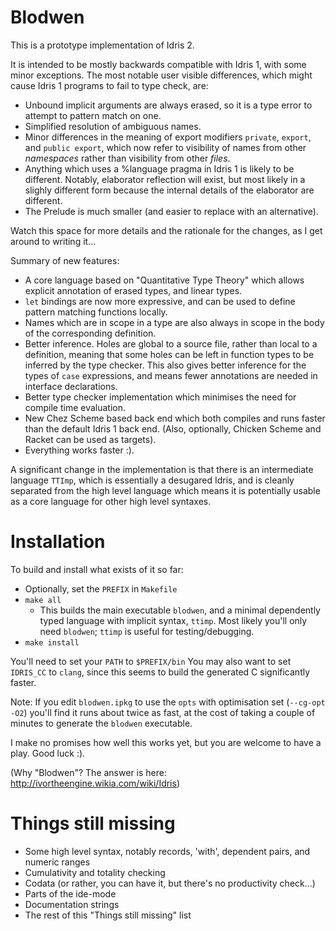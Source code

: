 Blodwen
=======

This is a prototype implementation of Idris 2.

It is intended to be mostly backwards compatible with Idris 1, with some minor
exceptions. The most notable user visible differences, which might cause 
Idris 1 programs to fail to type check, are:

+ Unbound implicit arguments are always erased, so it is a type error to
  attempt to pattern match on one.
+ Simplified resolution of ambiguous names.
+ Minor differences in the meaning of export modifiers `private`, `export`,
  and `public export`, which now refer to visibility of names from other
  *namespaces* rather than visibility from other *files*.
+ Anything which uses a %language pragma in Idris 1 is likely to be different.
  Notably, elaborator reflection will exist, but most likely in a slighly
  different form because the internal details of the elaborator are different.
+ The Prelude is much smaller (and easier to replace with an alternative).

Watch this space for more details and the rationale for the changes, as I
get around to writing it...

Summary of new features:

+ A core language based on "Quantitative Type Theory" which allows explicit
  annotation of erased types, and linear types.
+ `let` bindings are now more expressive, and can be used to define pattern
  matching functions locally.
+ Names which are in scope in a type are also always in scope in the body of 
  the corresponding definition.
+ Better inference. Holes are global to a source file, rather than local to
  a definition, meaning that some holes can be left in function types to be
  inferred by the type checker. This also gives better inference for the types
  of `case` expressions, and means fewer annotations are needed in interface
  declarations.
+ Better type checker implementation which minimises the need for compile
  time evaluation.
+ New Chez Scheme based back end which both compiles and runs faster than the
  default Idris 1 back end. (Also, optionally, Chicken Scheme and Racket can
  be used as targets).
+ Everything works faster :).

A significant change in the implementation is that there is an intermediate
language `TTImp`, which is essentially a desugared Idris, and is cleanly
separated from the high level language which means it is potentially usable
as a core language for other high level syntaxes.

Installation
============

To build and install what exists of it so far:

+ Optionally, set the `PREFIX` in `Makefile`
+ `make all`
  + This builds the main executable `blodwen`, and a minimal dependently
    typed language with implicit syntax, `ttimp`. Most likely you'll only
    need `blodwen`; `ttimp` is useful for testing/debugging.
+ `make install`

You'll need to set your `PATH` to `$PREFIX/bin`
You may also want to set `IDRIS_CC` to `clang`, since this seems to build
the generated C significantly faster.

Note: If you edit `blodwen.ipkg` to use the `opts` with optimisation set
(`--cg-opt -O2`) you'll find it runs about twice as fast, at the cost of
taking a couple of minutes to generate the `blodwen` executable.

I make no promises how well this works yet, but you are welcome to have a
play. Good luck :).

(Why "Blodwen"? The answer is here: http://ivortheengine.wikia.com/wiki/Idris)

Things still missing
====================

+ Some high level syntax, notably records, 'with', dependent pairs, and
  numeric ranges
+ Cumulativity and totality checking
+ Codata (or rather, you can have it, but there's no productivity check...)
+ Parts of the ide-mode
+ Documentation strings
+ The rest of this "Things still missing" list
